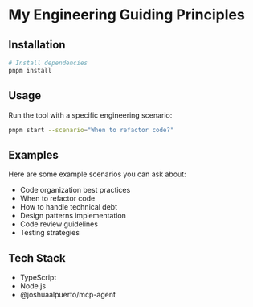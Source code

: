 # My Engineering Guiding Principles

## Installation

```bash
# Install dependencies
pnpm install
```

## Usage

Run the tool with a specific engineering scenario:

```bash
pnpm start --scenario="When to refactor code?"
```

## Examples

Here are some example scenarios you can ask about:

- Code organization best practices
- When to refactor code
- How to handle technical debt
- Design patterns implementation
- Code review guidelines
- Testing strategies

## Tech Stack

- TypeScript
- Node.js
- @joshuaalpuerto/mcp-agent
